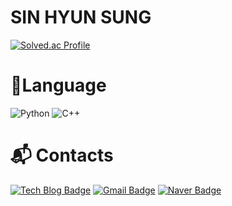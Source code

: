 # SIN HYUN SUNG

[![Solved.ac Profile](http://mazassumnida.wtf/api/v2/generate_badge?boj=fowjs100)](https://solved.ac/fowjs100/)

# 💪Language
![Python](https://img.shields.io/badge/Python-3776AB?style=flat-square&logo=Python&logoColor=white)
![C++](https://img.shields.io/badge/C++-00599C?style=flat-square&logo=cplusplus&logoColor=white)

# :mailbox_with_mail: Contacts
[![Tech Blog Badge](http://img.shields.io/badge/-Tech%20blog-black?style=flat-square&logo=github&link=http://sinhyunsung.kro.kr/)](http://sinhyunsung.kro.kr/)
[![Gmail Badge](https://img.shields.io/badge/Gmail-d14836?style=flat-square&logo=Gmail&logoColor=white&link=mailto:fowjs123@gmail.com)](mailto:fowjs123@gmail.com)
[![Naver Badge](https://img.shields.io/badge/Naver-03C75A?style=flat-square&logo=Naver&logoColor=white&link=mailto:hyunsungsung@naver.com)](mailto:hyunsungsung@naver.com)
